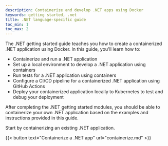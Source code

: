 ```yaml
---
description: Containerize and develop .NET apps using Docker
keywords: getting started, .net
title: .NET language-specific guide
toc_min: 1
toc_max: 2
---
```


The .NET getting started guide teaches you how to create a containerized .NET application using Docker. In this guide, you'll learn how to:

* Containerize and run a .NET application
* Set up a local environment to develop a .NET application using containers
* Run tests for a .NET application using containers
* Configure a CI/CD pipeline for a containerized .NET application using GitHub Actions
* Deploy your containerized application locally to Kubernetes to test and debug your deployment

After completing the .NET getting started modules, you should be able to containerize your own .NET application based on the examples and instructions provided in this guide.

Start by containerizing an existing .NET application.

{{< button text="Containerize a .NET app" url="containerize.md" >}}
